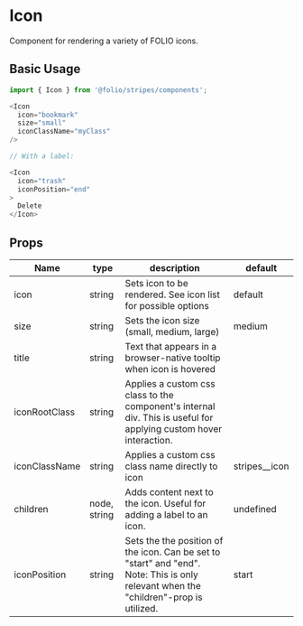 # Icon
Component for rendering a variety of FOLIO icons.

## Basic Usage
```js
import { Icon } from '@folio/stripes/components';

<Icon
  icon="bookmark"
  size="small"
  iconClassName="myClass"
/>

// With a label:

<Icon
  icon="trash"
  iconPosition="end"
>
  Delete
</Icon>
```

## Props
Name | type | description | default |
--- | --- | --- | ---
icon | string | Sets icon to be rendered. See icon list for possible options | default
size | string | Sets the icon size (small, medium, large) | medium
title | string | Text that appears in a browser-native tooltip when icon is hovered |
iconRootClass | string | Applies a custom css class to the component's internal div. This is useful for applying custom hover interaction. |
iconClassName | string | Applies a custom css class name directly to icon | stripes__icon
children | node, string | Adds content next to the icon. Useful for adding a label to an icon. | undefined
iconPosition | string | Sets the the position of the icon. Can be set to "start" and "end". Note: This is only relevant when the "children"-prop is utilized. | start

